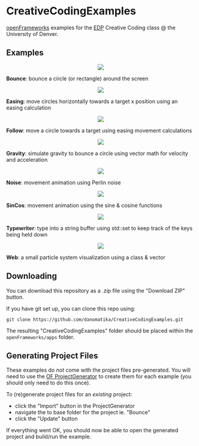 # CreativeCodingExamples

[openFrameworks](http://openframeworks.cc) examples for the [EDP](http://www.du.edu/ahss/edp/) Creative Coding class @ the University of Denver.

## Examples

<p align="center">
<img src="https://raw.github.com/danomatika/CreativeCodingExamples/master/_screenshots/Bounce.png"/>
</p>

**Bounce**: bounce a circle (or rectangle) around the screen

<p align="center">
<img src="https://raw.github.com/danomatika/CreativeCodingExamples/master/_screenshots/Easing.png"/>
</p>

**Easing**: move circles horizontally towards a target x position using an easing calculation

<p align="center">
<img src="https://raw.github.com/danomatika/CreativeCodingExamples/master/_screenshots/Follow.png"/>
</p>

**Follow**: move a circle towards a target using easing movement calculations

<p align="center">
<img src="https://raw.github.com/danomatika/CreativeCodingExamples/master/_screenshots/Gravity.png"/>
</p>

**Gravity**: simulate gravity to bounce a circle using vector math for velocity and acceleration

<p align="center">
<img src="https://raw.github.com/danomatika/CreativeCodingExamples/master/_screenshots/Noise.png"/>
</p>

**Noise**: movement animation using Perlin noise

<p align="center">
<img src="https://raw.github.com/danomatika/CreativeCodingExamples/master/_screenshots/SinCos.png"/>
</p>

**SinCos**: movement animation using the sine & cosine functions

<p align="center">
<img src="https://raw.github.com/danomatika/CreativeCodingExamples/master/_screenshots/Typewriter.png"/>
</p>

**Typewriter**: type into a string buffer using std::set to keep track of the keys being held down

<p align="center">
<img src="https://raw.github.com/danomatika/CreativeCodingExamples/master/_screenshots/Web.png"/>
</p>

**Web**: a small particle system visualization using a class & vector

## Downloading

You can download this repository as a .zip file using the "Download ZIP" button.

If you have git set up, you can clone this repo using:

    git clone https://github.com/danomatika/CreativeCodingExamples.git

The resulting "CreativeCodingExamples" folder should be placed within the `openFrameworks/apps` folder.

## Generating Project Files

These examples do *not* come with the project files pre-generated. You will need to use the [OF ProjectGenerator](http://openframeworks.cc/learning/01_basics/create_a_new_project) to create them for each example (you should only need to do this once).

To (re)generate project files for an *existing* project:

* click the "Import" button in the ProjectGenerator
* navigate the to base folder for the project ie. "Bounce"
* click the "Update" button

If everything went OK, you should now be able to open the generated project and build/run the example.
